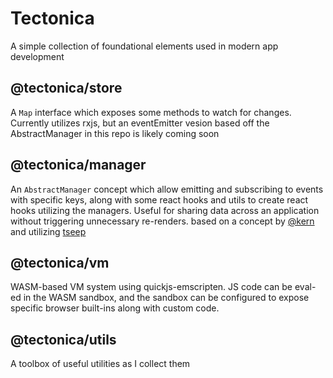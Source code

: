 # Tectonica

A simple collection of foundational elements used in modern app development

## @tectonica/store

A `Map` interface which exposes some methods to watch for changes. Currently utilizes rxjs, but an eventEmitter vesion based off the AbstractManager in this repo is likely coming soon

## @tectonica/manager

An `AbstractManager` concept which allow emitting and subscribing to events with specific keys, along with some react hooks and utils to create react hooks utilizing the managers.
Useful for sharing data across an application without triggering unnecessary re-renders.
based on a concept by [@kern](https://github.com/kern) and utilizing [tseep](https://github.com/Morglod/tseep)

## @tectonica/vm

WASM-based VM system using quickjs-emscripten. JS code can be eval-ed in the WASM sandbox, and the sandbox can be configured to expose specific browser built-ins along with custom code.

## @tectonica/utils

A toolbox of useful utilities as I collect them
